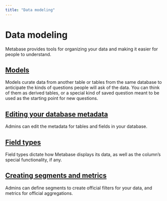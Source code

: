 ```yaml
---
title: "Data modeling"
---
```


# Data modeling

Metabase provides tools for organizing your data and making it easier for people to understand.

## [Models](./models.md)

Models curate data from another table or tables from the same database to anticipate the kinds of questions people will ask of the data. You can think of them as derived tables, or a special kind of saved question meant to be used as the starting point for new questions. 

## [Editing your database metadata](./metadata-editing.md)

Admins can edit the metadata for tables and fields in your database.

## [Field types](./field-types.md)

Field types dictate how Metabase displays its data, as well as the column’s special functionality, if any.

## [Creating segments and metrics](./segments-and-metrics.md)

Admins can define segments to create official filters for your data, and metrics for official aggregations.
